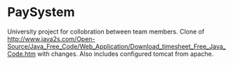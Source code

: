 # PaySystem
University project for collobration between team members.
Clone of http://www.java2s.com/Open-Source/Java_Free_Code/Web_Application/Download_timesheet_Free_Java_Code.htm with changes.
Also includes configured tomcat from apache.


